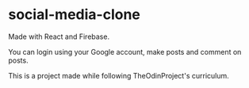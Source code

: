 # social-media-clone

Made with React and Firebase.

You can login using your Google account, make posts and comment on posts.

This is a project made while following TheOdinProject's curriculum.
